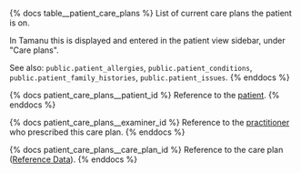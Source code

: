 {% docs table__patient_care_plans %}
List of current care plans the patient is on.

In Tamanu this is displayed and entered in the patient view sidebar, under "Care plans".

See also: `public.patient_allergies`, `public.patient_conditions`, `public.patient_family_histories`,
`public.patient_issues`.
{% enddocs %}

{% docs patient_care_plans__patient_id %}
Reference to the [patient](#!/source/source.tamanu.tamanu.patients).
{% enddocs %}

{% docs patient_care_plans__examiner_id %}
Reference to the [practitioner](#!/source/source.tamanu.tamanu.users) who prescribed this care plan.
{% enddocs %}

{% docs patient_care_plans__care_plan_id %}
Reference to the care plan ([Reference Data](#!/source/source.tamanu.tamanu.reference_data)).
{% enddocs %}
